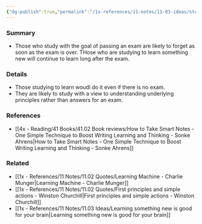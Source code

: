```yaml
---
{"dg-publish":true,"permalink":"/1x-references/11-notes/11-03-ideas/studying-to-pass-the-exam-vs-to-learn/","title":"Studying to pass the exam vs to learn"}
---
```



### Summary
- Those who study with the goal of passing an exam are likely to forget as soon as the exam is over. THose who are studying to learn something new will continue to learn long after the exam.

### Details
- Those studying to learn woudl do it even if there is no exam.
- They are likely to study with a view to understanding underlying principles rather than answers for an exam.

### References
- [[4x - Reading/41 Books/41.02 Book reviews/How to Take Smart Notes - One Simple Technique to Boost Writing Learning and Thinking - Sonke Ahrens\|How to Take Smart Notes - One Simple Technique to Boost Writing Learning and Thinking - Sonke Ahrens]]

### Related
- [[1x - References/11 Notes/11.02 Quotes/Learning Machine - Charlie Munger\|Learning Machine - Charlie Munger]]
- [[1x - References/11 Notes/11.02 Quotes/First principles and simple actions - Winston Churchill\|First principles and simple actions - Winston Churchill]]
- [[1x - References/11 Notes/11.03 Ideas/Learning something new is good for your brain\|Learning something new is good for your brain]]